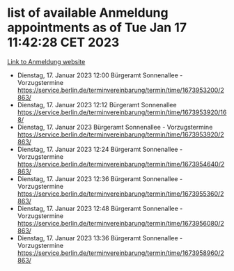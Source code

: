# list of available Anmeldung appointments as of Tue Jan 17 11:42:28 CET 2023
[Link to Anmeldung website](https://service.berlin.de/terminvereinbarung/termin/tag.php?termin=0&anliegen[]=120686&dienstleisterlist=122210,122217,327316,122219,327312,122227,327314,122231,327346,122243,327348,122252,329742,122260,329745,122262,329748,122254,329751,122271,327278,122273,327274,122277,327276,330436,122280,327294,122282,327290,122284,327292,327539,122291,327270,122285,327266,122286,327264,122296,327268,150230,329760,122301,327282,122297,327286,122294,327284,122312,329763,122314,329775,122304,327330,122311,327334,122309,327332,122281,327352,122279,329772,122276,327324,122274,327326,122267,329766,122246,327318,122251,327320,122257,327322,122208,327298,122226,327300,121362,121364&herkunft=http%3A%2F%2Fservice.berlin.de%2Fdienstleistung%2F120686%2F)
- Dienstag, 17. Januar 2023 12:00 Bürgeramt Sonnenallee - Vorzugstermine https://service.berlin.de/terminvereinbarung/termin/time/1673953200/2863/
- Dienstag, 17. Januar 2023 12:12 Bürgeramt Sonnenallee https://service.berlin.de/terminvereinbarung/termin/time/1673953920/168/
- Dienstag, 17. Januar 2023  Bürgeramt Sonnenallee - Vorzugstermine https://service.berlin.de/terminvereinbarung/termin/time/1673953920/2863/
- Dienstag, 17. Januar 2023 12:24 Bürgeramt Sonnenallee - Vorzugstermine https://service.berlin.de/terminvereinbarung/termin/time/1673954640/2863/
- Dienstag, 17. Januar 2023 12:36 Bürgeramt Sonnenallee - Vorzugstermine https://service.berlin.de/terminvereinbarung/termin/time/1673955360/2863/
- Dienstag, 17. Januar 2023 12:48 Bürgeramt Sonnenallee - Vorzugstermine https://service.berlin.de/terminvereinbarung/termin/time/1673956080/2863/
- Dienstag, 17. Januar 2023 13:36 Bürgeramt Sonnenallee - Vorzugstermine https://service.berlin.de/terminvereinbarung/termin/time/1673958960/2863/
